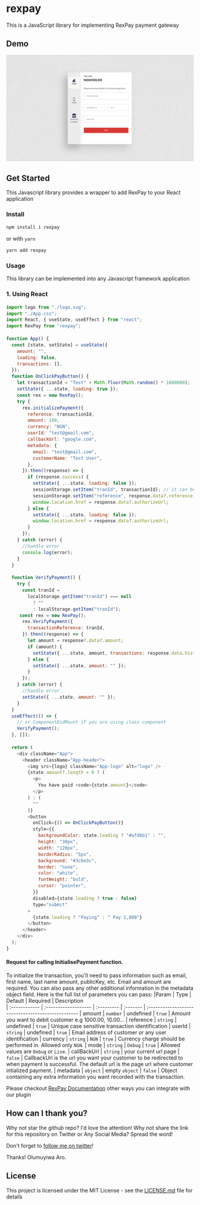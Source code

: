 # rexpay

This is a JavaScript library for implementing RexPay payment gateway

## Demo

![Demo](rexpay.png?raw=true "Demo Image")

## Get Started

This Javascript library provides a wrapper to add RexPay to your React application


### Install

```sh
npm install i rexpay
```

or with `yarn`

```sh
yarn add rexpay
```

### Usage

This library can be implemented into any Javascript framework application


### 1. Using React

```javascript
import logo from "./logo.svg";
import "./App.css";
import React, { useState, useEffect } from "react";
import RexPay from "rexpay";

function App() {
  const [state, setState] = useState({
    amount: "",
    loading: false,
    transactions: [],
  });
  function OnClickPayButton() {
    let transactionId = "Test" + Math.floor(Math.random() * 1000000);
    setState({ ...state, loading: true });
    const rex = new RexPay();
    try {
      rex.initializePayment({
        reference: transactionId,
        amount: 100,
        currency: "NGN",
        userId: "test@gmail.com",
        callbackUrl: "google.com",
        metadata: {
          email: "test@gmail.com",
          customerName: "Test User",
        },
      }).then((response) => {
        if (response.success) {
          setState({ ...state, loading: false });
          sessionStorage.setItem("tranId", transactionId); // it can be saved to Database.
          sessionStorage.setItem("reference", response.data?.reference); // it can be saved to Database
          window.location.href = response.data?.authorizeUrl;
        } else {
          setState({ ...state, loading: false });
          window.location.href = response.data?.authorizeUrl;
        }
      });
    } catch (error) {
      //handle error
      console.log(error);
    }
  }

  function VerifyPayment() {
    try {
      const tranId =
        localStorage.getItem("tranId") === null
          ? ""
          : localStorage.getItem("tranId");
     const rex = new RexPay();
      rex.VerifyPayment({
        transactionReference: tranId,
      }).then((response) => {
        let amount = response?.data?.amount;
        if (amount) {
          setState({ ...state, amount, transactions: response.data.history });
        } else {
          setState({ ...state, amount: "" });
        }
      });
    } catch (error) {
      //handle error
      setState({ ...state, amount: "" });
    }
  }
  useEffect(() => {
    // or ComponentDidMount if you are using class component
    VerifyPayment();
  }, []);

  return (
    <div className="App">
      <header className="App-header">
        <img src={logo} className="App-logo" alt="logo" />
        {state.amount?.length > 0 ? (
          <p>
            You have paid <code>{state.amount}</code>
          </p>
        ) : (
          ""
        )}
        <button
          onClick={() => OnClickPayButton()}
          style={{
            backgroundColor: state.loading ? "#afdbb1" : "",
            height: "30px",
            width: "120px",
            borderRadius: "5px",
            background: "#3cbe3c",
            border: "none",
            color: "white",
            fontWeight: "bold",
            cursor: "pointer",
          }}
          disabled={state.loading ? true : false}
          type="submit"
        >
          {state.loading ? "Paying" : " Pay 1,000"}
        </button>
      </header>
    </div>
  );
}


```
  #### Request for calling InitialisePayment function.

To initialize the transaction, you'll need to pass information such as email, first name, last name amount, publicKey, etc. Email and amount are required. You can also pass any other additional information in the metadata object field. Here is the full list of parameters you can pass:
|Param       | Type                 | Default    | Required | Description                      
| :------------ | :------------------- | :--------- | :------- | :-------------------------------------------------
| amount	| `number`			   | undefined      | `true`  | Amount you want to debit customer e.g 1000.00, 10.00...
| reference      | `string`             | undefined   | `true`  | Unique case sensitive transaction identification
| userId | `string`             | undefined       | `true`  | Email address of customer or any user identification
| currency      | `string`  |  `NGN`    | `true`   | Currency charge should be performed in. Allowed only `NGN`.
| mode      | `string`  |  `Debug`    | `true`   | Allowed values are `Debug` or `Live`.
| callBackUrl      | `string`  |  your current url page    | `false`   | CallbackUrl is the url you want your customer to be redirected to when payment is successful. The default url is the page url where customer intialized payment.
| metadata      | `object`  |  empty `object`    | `false`   | Object containing any extra information you want recorded with the transaction.

Please checkout [RexPay Documentation](https://github.com) other ways you can integrate with our plugin

## How can I thank you?

Why not star the github repo? I'd love the attention! Why not share the link for this repository on Twitter or Any Social Media? Spread the word!

Don't forget to [follow me on twitter](https://twitter.com/muyiTechBadtGuy)!

Thanks!
Olumuyiwa Aro.

## License

This project is licensed under the MIT License - see the [LICENSE.md](LICENSE.md) file for details
